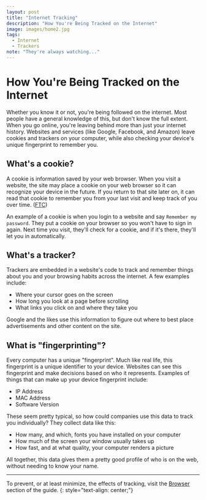 ```yaml
---
layout: post
title: "Internet Tracking"
description: "How You're Being Tracked on the Internet"
image: images/home2.jpg
tags:
  - Internet
  - Trackers
note: "They're always watching..."
---
```


# How You're Being Tracked on the Internet

Whether you know it or not, you're being followed on the internet. Most people have a general knowledge of this, but don't know the full extent. When you go online, you're leaving behind more than just your internet history. Websites and services (like Google, Facebook, and Amazon) leave cookies and trackers on your computer, while also checking your device's unique fingerprint to remember you.

## What's a cookie?

A cookie is information saved by your web browser. When you visit a website, the site may place a cookie on your web browser so it can recognize your device in the future. If you return to that site later on, it can read that cookie to remember you from your last visit and keep track of you over time. ([FTC](https://www.ftc.gov/site-information/privacy-policy/internet-cookies))

An example of a cookie is when you login to a website and say `Remember my password`. They put a cookie on your browser so you won't have to sign in again. Next time you visit, they'll check for a cookie, and if it's there, they'll let you in automatically.

## What's a tracker?

Trackers are embedded in a website's code to track and remember things about you and your browsing habits across the internet. A few examples include:

* Where your cursor goes on the screen
* How long you look at a page before scrolling
* What links you click on and where they take you

Google and the likes use this information to figure out where to best place advertisements and other content on the site.

## What is "fingerprinting"?
Every computer has a unique "fingerprint". Much like real life, this fingerprint is a unique identifier to your device. Websites can see this fingerprint and make decisions based on who it represents. Examples of things that can make up your device fingerprint include:

* IP Address
* MAC Address
* Software Version

These seem pretty typical, so how could companies use this data to track you individually? They collect data like this:

* How many, and which, fonts you have installed on your computer
* How much of the screen your window usually takes up
* How fast, and at what quality, your computer renders a picture

All together, this data gives them a pretty good profile of who is on the web, without needing to know your name.

---

To prevent, or at least minimize, the effects of tracking, visit the [Browser]({{site.url}}/browsers) section of the guide.
{: style="text-align: center;"}
